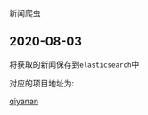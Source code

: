 新闻爬虫

## 2020-08-03 
将获取的新闻保存到`elasticsearch`中

对应的项目地址为:

[qiyanan](git@gitlab.congco.com:phrase/qiyanan.git)

